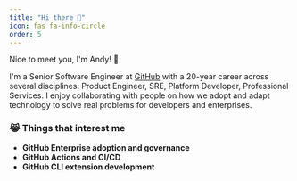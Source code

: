 ```yaml
---
title: "Hi there 👋"
icon: fas fa-info-circle
order: 5
---
```


Nice to meet you, I'm Andy! 👋

I'm a Senior Software Engineer at [GitHub](https://github.com/github) with a 20-year career across several disciplines: Product Engineer, SRE, Platform Developer, Professional Services.  I enjoy collaborating with people on how we adopt and adapt technology to solve real problems for developers and enterprises.

### 😹 Things that interest me

- **GitHub Enterprise adoption and governance**
- **GitHub Actions and CI/CD**
- **GitHub CLI extension development**
